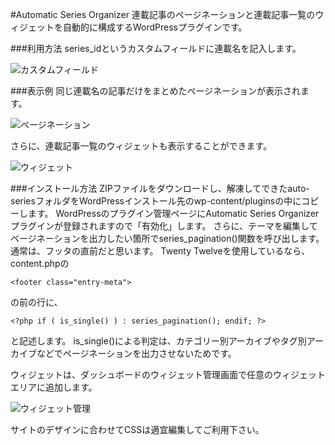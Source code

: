 #Automatic Series Organizer
連載記事のページネーションと連載記事一覧のウィジェットを自動的に構成するWordPressプラグインです。

###利用方法
series_idというカスタムフィールドに連載名を記入します。

![カスタムフィールド](http://midoriit.com/images/2014/06/autoseries1.png)

###表示例
同じ連載名の記事だけをまとめたページネーションが表示されます。

![ページネーション](http://midoriit.com/images/2014/06/autoseries2.png)

さらに、連載記事一覧のウィジェットも表示することができます。

![ウィジェット](http://midoriit.com/images/2014/06/autoseries3.png)

###インストール方法
ZIPファイルをダウンロードし、解凍してできたauto-seriesフォルダをWordPressインストール先のwp-content/pluginsの中にコピーします。
WordPressのプラグイン管理ページにAutomatic Series Organizerプラグインが登録されますので「有効化」します。
さらに、テーマを編集してページネーションを出力したい箇所でseries_pagination()関数を呼び出します。
通常は、フッタの直前だと思います。
Twenty Twelveを使用しているなら、content.phpの

`<footer class="entry-meta">`

の前の行に、

`<?php if ( is_single() ) : series_pagination(); endif; ?>`

と記述します。
is_single()による判定は、カテゴリー別アーカイブやタグ別アーカイブなどでページネーションを出力させないためです。

ウィジェットは、ダッシュボードのウィジェット管理画面で任意のウィジェットエリアに追加します。

![ウィジェット管理](http://midoriit.com/images/2014/06/autoseries4.png)

サイトのデザインに合わせてCSSは適宜編集してご利用下さい。

